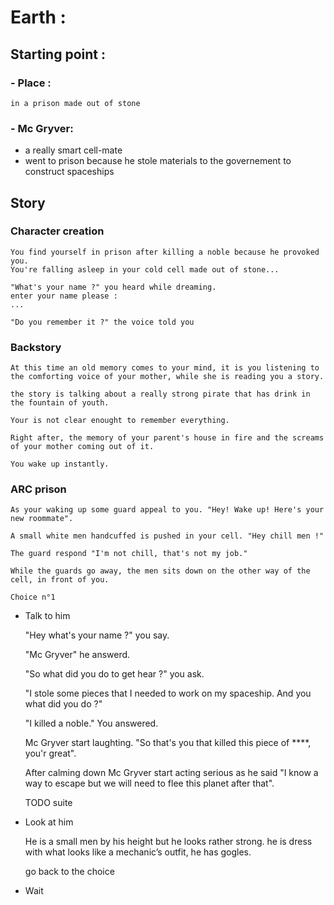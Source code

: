 # Earth :

## Starting point :

### - Place :

    in a prison made out of stone

### - Mc Gryver:

- a really smart cell-mate
- went to prison because he stole materials to the governement to construct spaceships

## Story

### Character creation

    You find yourself in prison after killing a noble because he provoked you.
    You're falling asleep in your cold cell made out of stone...

    "What's your name ?" you heard while dreaming.
    enter your name please :
    ...

    "Do you remember it ?" the voice told you

### Backstory

    At this time an old memory comes to your mind, it is you listening to the comforting voice of your mother, while she is reading you a story.

    the story is talking about a really strong pirate that has drink in the fountain of youth.

    Your is not clear enought to remember everything.

    Right after, the memory of your parent's house in fire and the screams of your mother coming out of it.

    You wake up instantly.

### ARC prison

    As your waking up some guard appeal to you. "Hey! Wake up! Here's your new roommate".

    A small white men handcuffed is pushed in your cell. "Hey chill men !"

    The guard respond "I'm not chill, that's not my job."

    While the guards go away, the men sits down on the other way of the cell, in front of you.

    Choice n°1

- Talk to him

  "Hey what's your name ?" you say.

  "Mc Gryver" he answerd.

  "So what did you do to get hear ?" you ask.

  "I stole some pieces that I needed to work on my spaceship. And you what did you do ?"

  "I killed a noble." You answered.

  Mc Gryver start laughting. "So that's you that killed this piece of \*\*\*\*, you'r great".

  After calming down Mc Gryver start acting serious as he said "I know a way to escape but we will need to flee this planet after that".

  TODO suite

- Look at him

  He is a small men by his height but he looks rather strong. he is dress with what looks like a mechanic’s outfit, he has gogles.

  go back to the choice

- Wait
